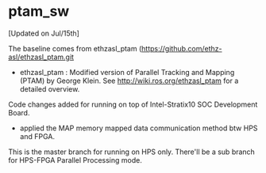 ptam_sw
============

[Updated on Jul/15th]

The baseline comes from ethzasl_ptam (https://github.com/ethz-asl/ethzasl_ptam.git

- ethzasl_ptam : Modified version of Parallel Tracking and Mapping (PTAM) by George Klein. See http://wiki.ros.org/ethzasl_ptam for a detailed overview.

Code changes added for running on top of Intel-Stratix10 SOC Development Board.
- applied the MAP memory mapped data communication method btw HPS and FPGA.

This is the master branch for running on HPS only.
There'll be a sub branch for HPS-FPGA Parallel Processing mode.



